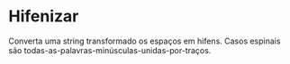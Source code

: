 # Hifenizar

Converta uma string transformado os espaços em hifens. Casos espinais são todas-as-palavras-minúsculas-unidas-por-traços.